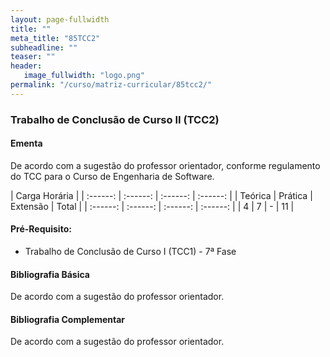 ```yaml
---
layout: page-fullwidth
title: ""
meta_title: "85TCC2"
subheadline: ""
teaser: ""
header:
   image_fullwidth: "logo.png"
permalink: "/curso/matriz-curricular/85tcc2/"
---
```


### **Trabalho de Conclusão de Curso II (TCC2)**

#### **Ementa**

De acordo com a sugestão do professor orientador, conforme regulamento do TCC para o Curso de Engenharia de Software. 

| Carga Horária | 
| :------: | :------: | :------: | :------: |
| Teórica | Prática | Extensão | Total |
| :------: | :------: | :------: | :------: |
| 4 | 7 | - | 11 |

#### **Pré-Requisito:**

- Trabalho de Conclusão de Curso I (TCC1) - 7ª Fase

#### **Bibliografia Básica** 

De acordo com a sugestão do professor orientador. 

#### **Bibliografia Complementar**

De acordo com a sugestão do professor orientador. 